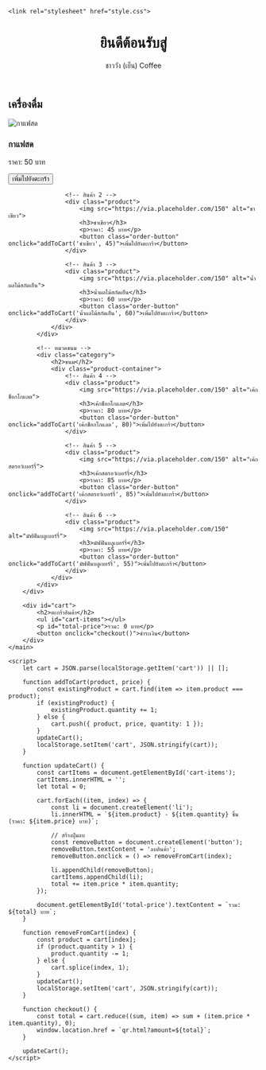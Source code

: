 
<html lang="th">
<head>
    <meta charset="UTF-8">
    <meta name="viewport" content="width=device-width, initial-scale=1.0">
    
    <link rel="stylesheet" href="style.css">
</head>
<body>
    <header>
        <h1>ยินดีต้อนรับสู่</h1> ชาววัง (เย็น) Coffee
    </header>
    <main>
        <div id="product-list">
            <!-- หมวดเครื่องดื่ม -->
            <div class="category">
                <h2>เครื่องดื่ม</h2>
                <div class="product-container">
                    <!-- สินค้า 1 -->
                    <div class="product">
                        <img src="https://via.placeholder.com/150" alt="กาแฟสด">
                        <h3>กาแฟสด</h3>
                        <p>ราคา: 50 บาท</p>
                        <button class="order-button" onclick="addToCart('กาแฟสด', 50)">เพิ่มไปยังตะกร้า</button>
                    </div>

                    <!-- สินค้า 2 -->
                    <div class="product">
                        <img src="https://via.placeholder.com/150" alt="ชาเขียว">
                        <h3>ชาเขียว</h3>
                        <p>ราคา: 45 บาท</p>
                        <button class="order-button" onclick="addToCart('ชาเขียว', 45)">เพิ่มไปยังตะกร้า</button>
                    </div>

                    <!-- สินค้า 3 -->
                    <div class="product">
                        <img src="https://via.placeholder.com/150" alt="น้ำผลไม้สกัดเย็น">
                        <h3>น้ำผลไม้สกัดเย็น</h3>
                        <p>ราคา: 60 บาท</p>
                        <button class="order-button" onclick="addToCart('น้ำผลไม้สกัดเย็น', 60)">เพิ่มไปยังตะกร้า</button>
                    </div>
                </div>
            </div>

            <!-- หมวดขนม -->
            <div class="category">
                <h2>ขนม</h2>
                <div class="product-container">
                    <!-- สินค้า 4 -->
                    <div class="product">
                        <img src="https://via.placeholder.com/150" alt="เค้กช็อกโกแลต">
                        <h3>เค้กช็อกโกแลต</h3>
                        <p>ราคา: 80 บาท</p>
                        <button class="order-button" onclick="addToCart('เค้กช็อกโกแลต', 80)">เพิ่มไปยังตะกร้า</button>
                    </div>

                    <!-- สินค้า 5 -->
                    <div class="product">
                        <img src="https://via.placeholder.com/150" alt="เค้กสตรอว์เบอร์รี่">
                        <h3>เค้กสตรอว์เบอร์รี่</h3>
                        <p>ราคา: 85 บาท</p>
                        <button class="order-button" onclick="addToCart('เค้กสตรอว์เบอร์รี่', 85)">เพิ่มไปยังตะกร้า</button>
                    </div>

                    <!-- สินค้า 6 -->
                    <div class="product">
                        <img src="https://via.placeholder.com/150" alt="มัฟฟินบลูเบอร์รี่">
                        <h3>มัฟฟินบลูเบอร์รี่</h3>
                        <p>ราคา: 55 บาท</p>
                        <button class="order-button" onclick="addToCart('มัฟฟินบลูเบอร์รี่', 55)">เพิ่มไปยังตะกร้า</button>
                    </div>
                </div>
            </div>
        </div>

        <div id="cart">
            <h2>ตะกร้าสินค้า</h2>
            <ul id="cart-items"></ul>
            <p id="total-price">รวม: 0 บาท</p>
            <button onclick="checkout()">ชำระเงิน</button>
        </div>
    </main>

    <script>
        let cart = JSON.parse(localStorage.getItem('cart')) || [];

        function addToCart(product, price) {
            const existingProduct = cart.find(item => item.product === product);
            if (existingProduct) {
                existingProduct.quantity += 1;
            } else {
                cart.push({ product, price, quantity: 1 });
            }
            updateCart();
            localStorage.setItem('cart', JSON.stringify(cart));
        }

        function updateCart() {
            const cartItems = document.getElementById('cart-items');
            cartItems.innerHTML = '';
            let total = 0;

            cart.forEach((item, index) => {
                const li = document.createElement('li');
                li.innerHTML = `${item.product} - ${item.quantity} ชิ้น (ราคา: ${item.price} บาท)`;

                // สร้างปุ่มลบ
                const removeButton = document.createElement('button');
                removeButton.textContent = 'ลบสินค้า';
                removeButton.onclick = () => removeFromCart(index);

                li.appendChild(removeButton);
                cartItems.appendChild(li);
                total += item.price * item.quantity;
            });

            document.getElementById('total-price').textContent = `รวม: ${total} บาท`;
        }

        function removeFromCart(index) {
            const product = cart[index];
            if (product.quantity > 1) {
                product.quantity -= 1;
            } else {
                cart.splice(index, 1);
            }
            updateCart();
            localStorage.setItem('cart', JSON.stringify(cart));
        }

        function checkout() {
            const total = cart.reduce((sum, item) => sum + (item.price * item.quantity), 0);
            window.location.href = `qr.html?amount=${total}`;
        }

        updateCart();
    </script>
</body>
</html>
